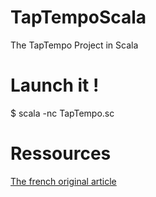 # TapTempoScala
The TapTempo Project in Scala

# Launch it !

$ scala -nc TapTempo.sc

# Ressources

[The french original article](https://linuxfr.org/users/mzf/journaux/un-tap-tempo-en-ligne-de-commande)
